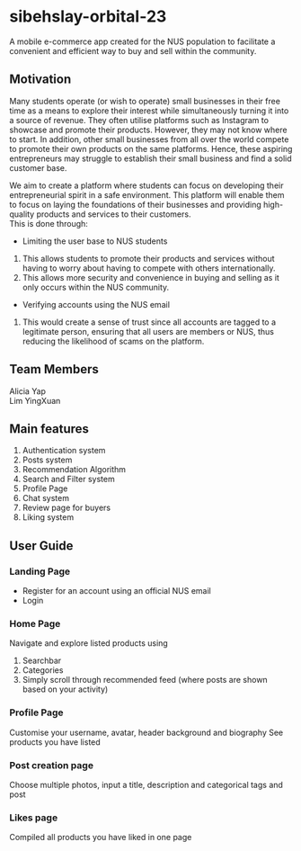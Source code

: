# sibehslay-orbital-23

A mobile e-commerce app created for the NUS population to facilitate a convenient and efficient way to buy and sell within the community.

## Motivation
Many students operate (or wish to operate) small businesses in their free time as a means to explore their interest while simultaneously turning it into a source of revenue. They often utilise platforms such as Instagram to showcase and promote their products. However, they may not know where to start. In addition, other small businesses from all over the world compete to promote their own products on the same platforms. Hence, these aspiring entrepreneurs may struggle to establish their small business and find a solid customer base.

We aim to create a platform where students can focus on developing their entrepreneurial spirit in a safe environment. This platform will enable them to focus on laying the foundations of their businesses and providing high-quality products and services to their customers. <br />
This is done through: 
- Limiting the user base to NUS students
1. This allows students to promote their products and services without having to worry about having to compete with others internationally. 
2. This allows more security and convenience in buying and selling as it only occurs within the NUS community.
- Verifying accounts using the NUS email
1. This would create a sense of trust since all accounts are tagged to a legitimate person, ensuring that all users are members or NUS, thus reducing the likelihood of scams on the platform.

## Team Members
Alicia Yap <br />
Lim YingXuan

## Main features
1. Authentication system
2. Posts system
3. Recommendation Algorithm
4. Search and Filter system
5. Profile Page
6. Chat system
7. Review page for buyers
8. Liking system


## User Guide

### Landing Page
- Register for an account using an official NUS email
- Login 

### Home Page
Navigate and explore listed products using
1. Searchbar
2. Categories
3. Simply scroll through recommended feed (where posts are shown based on your activity)

### Profile Page
Customise your username, avatar, header background and biography
See products you have listed

### Post creation page
Choose multiple photos, input a title, description and categorical tags and post

### Likes page
Compiled all products you have liked in one page


